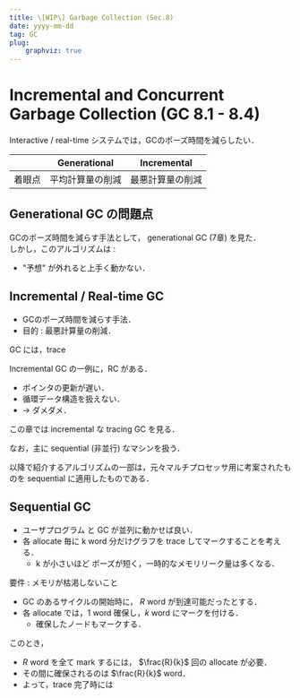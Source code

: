 ```yaml
---
title: \[WIP\] Garbage Collection (Sec.8)
date: yyyy-mm-dd
tag: GC
plug:
    graphviz: true
---
```


# Incremental and Concurrent Garbage Collection (GC 8.1 - 8.4)
Interactive / real-time システムでは，GCのポーズ時間を減らしたい．

|        |   Generational   |   Incremental    |
| -----: | :--------------: | :--------------: |
| 着眼点 | 平均計算量の削減 | 最悪計算量の削減 |

## Generational GC の問題点
GCのポーズ時間を減らす手法として， generational GC (7章) を見た．<br>
しかし，このアルゴリズムは :
- "予想" が外れると上手く動かない．

## Incremental / Real-time GC
- GCのポーズ時間を減らす手法．
- 目的 : 最悪計算量の削減．

GC には，trace

Incremental GC の一例に，RC がある．
- ポインタの更新が遅い．
- 循環データ構造を扱えない．
- → ダメダメ．

この章では incremental な tracing GC を見る．

なお，主に sequential (非並行) なマシンを扱う．

以降で紹介するアルゴリズムの一部は，元々マルチプロセッサ用に考案されたものを sequential に適用したものである．

## Sequential GC
- ユーザプログラム と GC が並列に動かせば良い．
- 各 allocate 毎に k word 分だけグラフを trace してマークすることを考える．
  - k が小さいほど ポーズが<quiz>短く</quiz>，一時的なメモリリーク量は<quiz>多く</quiz>なる．

要件 : メモリが枯渇しないこと

- GC のあるサイクルの開始時に， $R$ word が到達可能だったとする．
- 各 allocate では，$1$ word 確保し，$k$ word にマークを付ける．
  - 確保したノードもマークする．

このとき，
- $R$ word を全て mark するには， $\frac{R}{k}$ 回の allocate が必要．
- その間に確保されるのは $\frac{R}{k}$ word．
- よって，trace 完了時には
